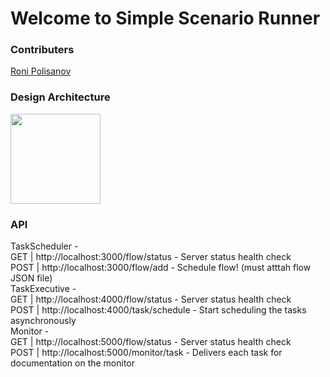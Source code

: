 # Welcome to Simple Scenario Runner

### Contributers
 [Roni Polisanov](https://github.com/RoniPolisanov)<br>

### Design Architecture
<img src="https://i.ibb.co/27xNw76/Task-Manager-1.png" width="144px"><br>

### API
TaskScheduler - <br>
GET | http://localhost:3000/flow/status - Server status health check <br>
POST | http://localhost:3000/flow/add - Schedule flow! (must atttah flow JSON file) <br>
TaskExecutive - <br>
GET | http://localhost:4000/flow/status - Server status health check <br>
POST | http://localhost:4000/task/schedule - Start scheduling the tasks asynchronously <br>
Monitor - <br>
GET | http://localhost:5000/flow/status - Server status health check <br>
POST | http://localhost:5000/monitor/task - Delivers each task for documentation on the monitor <br>
